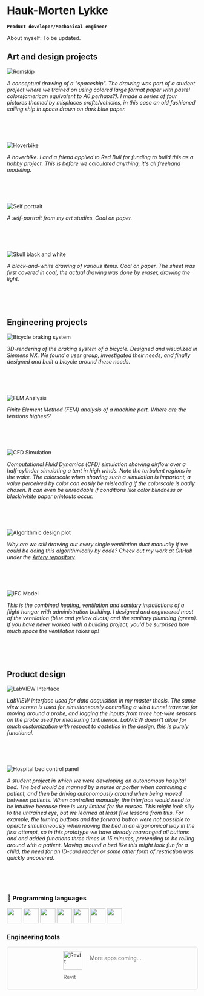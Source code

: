 # Hauk-Morten Lykke

**`Product developer/Mechanical engineer`**

About myself: To be updated.


## Art and design projects

![Romskip](photos/romskip.jpg)

*A conceptual drawing of a "spaceship". The drawing was part of a student project where we trained on using colored large format paper with pastel colors(american equivalent to A0 perhaps?). I made a series of four pictures themed by misplaces crafts/vehicles, in this case an old fashioned sailing ship in space drawn on dark blue paper.*

<br>
<br>
<br>

![Hoverbike](photos/Hoverbike_render.jpg)

*A hoverbike. I and a friend applied to Red Bull for funding to build this as a hobby project. This is before we calculated anything, it's all freehand modeling.*

<br>
<br>
<br>

![Self portrait](photos/selvportrett.jpg)

*A self-portrait from my art studies. Coal on paper.*

<br>
<br>
<br>

![Skull black and white](photos/skalle_svart-hvitt.jpg)

*A black-and-white drawing of various items. Coal on paper. The sheet was first covered in coal, the actual drawing was done by eraser, drawing the light.*

<br>
<br>
<br>

## Engineering projects

![Bicycle braking system](photos/sykkelbremser.png)

*3D-rendering of the braking system of a bicycle. Designed and visualized in Siemens NX. We found a user group, investigated their needs, and finally designed and built a bicycle around these needs.*

<br>
<br>
<br>

![FEM Analysis](photos/FEM.png)

*Finite Element Method (FEM) analysis of a machine part. Where are the tensions highest?*

<br>
<br>
<br>

![CFD Simulation](photos/CFD_1.png)

*Computational Fluid Dynamics (CFD) simulation showing airflow over a half-cylinder simulating a tent in high winds. Note the turbulent regions in the wake. The colorscale when showing such a simulation is important, a value perceived by color can easily be misleading if the colorscale is badly chosen. It can even be unreadable if conditions like color blindness or black/white paper printouts occur.*

<br>
<br>
<br>

![Algorithmic design plot](photos/Artery_test_20250114.png)

*Why are we still drawing out every single ventilation duct manually if we could be doing this algorithmically by code? Check out my work at GitHub under the [Artery repository](https://github.com/COWI-A-S/Artery).*

<br>
<br>
<br>

![IFC Model](photos/ifc_model.png)

*This is the combined heating, ventilation and sanitary installations of a flight hangar with administration building. I designed and engineered most of the ventilation (blue and yellow ducts) and the sanitary plumbing (green). If you have never worked with a building project, you'd be surprised how much space the ventilation takes up!*

<br>
<br>
<br>

## Product design

![LabVIEW Interface](photos/LabVIEW.JPG)

*LabVIEW interface used for data acquisition in my master thesis. The same view screen is used for simultaneously controlling a wind tunnel traverse for moving around a probe, and logging the inputs from three hot-wire sensors on the probe used for measuring turbulence. LabVIEW doesn't allow for much customization with respect to aestetics in the design, this is purely functional.*

<br>
<br>
<br>

![Hospital bed control panel](photos/styrepanel_autonom-sykeseng.png)

*A student project in which we were developing an autonomous hospital bed. The bed would be manned by a nurse or portier when containing a patient, and then be driving autonomously around when being moved between patients. When controlled manually, the interface would need to be intuitive because time is very limited for the nurses. This might look silly to the untrained eye, but we learned at least five lessons from this. For example, the turning buttons and the forward button were not possible to operate simultaneously when moving the bed in an ergonomical way in the first attempt, so in this prototype we have already rearranged all buttons and and added functions three times in 15 minutes, pretending to be rolling around with a patient. Moving around a bed like this might look fun for a child, the need for an ID-card reader or some other form of restriction was quickly uncovered.*

<br>
<br>
<br>

### 🧰 Programming languages

<img src="https://cdn.jsdelivr.net/gh/devicons/devicon@latest/icons/csharp/csharp-original.svg" width="40px" />
<img src="https://cdn.jsdelivr.net/gh/devicons/devicon/icons/python/python-plain.svg" width="40px" />
<img src="https://cdn.jsdelivr.net/gh/devicons/devicon@latest/icons/cplusplus/cplusplus-original.svg" width="40px" />
<img src="https://cdn.jsdelivr.net/gh/devicons/devicon/icons/git/git-original.svg" width="40px" />
<img src="https://cdn.jsdelivr.net/gh/devicons/devicon@latest/icons/html5/html5-plain-wordmark.svg" width="40px" />
<img src="https://cdn.jsdelivr.net/gh/devicons/devicon/icons/css3/css3-plain.svg" width="40px" />
<img src="https://cdn.jsdelivr.net/gh/devicons/devicon/icons/javascript/javascript-plain.svg" width="40px" />

<br />

### Engineering tools

<div style="display: flex; flex-wrap: wrap; gap: 20px; justify-content: center; padding: 10px; border: 1px solid #ddd; border-radius: 5px;">
  <div style="align: left;">
    <img align="center" alt="Revit" width="50px" src="icons/autodesk-revit.svg" />
    <p style="margin-top: 10px; font-size: 14px; color: #666;">Revit</p>
  </div>
  <div style="text-align: center;">
    <p style="margin-top: 10px; font-size: 14px; color: #666;">More apps coming...</p>
  </div>
</div>
